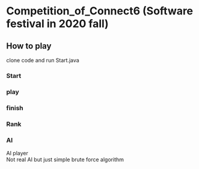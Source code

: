 # Competition_of_Connect6 (Software festival in 2020 fall)

## How to play 
clone code and run Start.java


### Start

### play 

### finish

### Rank

### AI 
AI player </br>
Not real AI but just simple brute force algorithm
